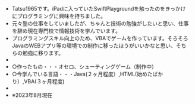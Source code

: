 - Tatsu1965です。iPadに入っていたSwiftPlaygroundを触ったのをきっかけにプログラミングに興味を持ちました。  
- 元々塾の仕事をしていましたが、ちゃんと技術の勉強がしたいと思い、仕事を辞め現在専門校で情報技術を学んでいます。
- プログラミングスキル向上のため、VBAでゲームを作っています。そろそろJavaのWEBアプリ等の環境での制作に移ったほうがいいかなと思い、そちらの勉強に移ります。
-
- ○作ったもの・・・オセロ、シューティングゲーム（制作中）
- ○今学んでいる言語・・・Java(２ヶ月程度）,HTML(始めたばかり）,VBA(３ヶ月程度)
- 
- ※2023年8月現在
